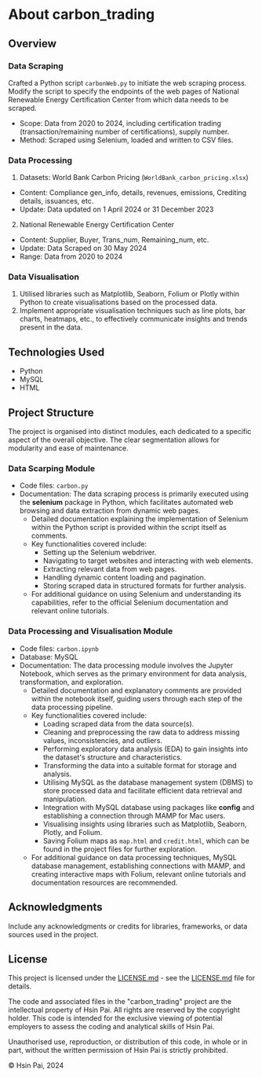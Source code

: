 # About carbon_trading

## Overview

### Data Scraping

Crafted a Python script `carbonWeb.py` to initiate the web scraping process. Modify the script to specify the endpoints of the web pages of National Renewable Energy Certification Center from which data needs to be scraped.
- Scope: Data from 2020 to 2024, including certification trading (transaction/remaining number of certifications), supply number.
- Method: Scraped using Selenium, loaded and written to CSV files.

### Data Processing

1. Datasets: World Bank Carbon Pricing (`WorldBank_carbon_pricing.xlsx`)
- Content: Compliance gen_info, details, revenues, emissions, Crediting details, issuances, etc.
- Update: Data updated on 1 April 2024 or 31 December 2023

2. National Renewable Energy Certification Center
- Content: Supplier, Buyer, Trans_num, Remaining_num, etc.
- Update: Data Scraped on 30 May 2024
- Range: Data from 2020 to 2024

### Data Visualisation

1. Utilised libraries such as Matplotlib, Seaborn, Folium or Plotly within Python to create visualisations based on the processed data.
2. Implement appropriate visualisation techniques such as line plots, bar charts, heatmaps, etc., to effectively communicate insights and trends present in the data.

## Technologies Used

- Python
- MySQL
- HTML

## Project Structure

The project is organised into distinct modules, each dedicated to a specific aspect of the overall objective. The clear segmentation allows for modularity and ease of maintenance.

### Data Scarping Module

- Code files: `carbon.py`
- Documentation: The data scraping process is primarily executed using the **selenium** package in Python, which facilitates automated web browsing and data extraction from dynamic web pages.
  - Detailed documentation explaining the implementation of Selenium within the Python script is provided within the script itself as comments.
  - Key functionalities covered include:
    - Setting up the Selenium webdriver.
    - Navigating to target websites and interacting with web elements.
    - Extracting relevant data from web pages.
    - Handling dynamic content loading and pagination.
    - Storing scraped data in structured formats for further analysis.
  - For additional guidance on using Selenium and understanding its capabilities, refer to the official Selenium documentation and relevant online tutorials.

### Data Processing and Visualisation Module

- Code files: `carbon.ipynb`
- Database: MySQL
- Documentation: The data processing module involves the Jupyter Notebook, which serves as the primary environment for data analysis, transformation, and exploration.
  - Detailed documentation and explanatory comments are provided within the notebook itself, guiding users through each step of the data processing pipeline.
  - Key functionalities covered include:
    - Loading scraped data from the data source(s).
    - Cleaning and preprocessing the raw data to address missing values, inconsistencies, and outliers.
    - Performing exploratory data analysis (EDA) to gain insights into the dataset's structure and characteristics.
    - Transforming the data into a suitable format for storage and analysis.
    - Utilising MySQL as the database management system (DBMS) to store processed data and facilitate efficient data retrieval and manipulation.
    - Integration with MySQL database using packages like **config** and establishing a connection through MAMP for Mac users.
    - Visualising insights using libraries such as Matplotlib, Seaborn, Plotly, and Folium.
    - Saving Folium maps as `map.html` and `credit.html`, which can be found in the project files for further exploration.
  - For additional guidance on data processing techniques, MySQL database management, establishing connections with MAMP, and creating interactive maps with Folium, relevant online tutorials and documentation resources are recommended.

## Acknowledgments

Include any acknowledgments or credits for libraries, frameworks, or data sources used in the project.

## License

This project is licensed under the [LICENSE.md](LICENSE.md) - see the [LICENSE.md](LICENSE.md) file for details.

The code and associated files in the "carbon_trading" project are the intellectual property of Hsin Pai. All rights are reserved by the copyright holder. This code is intended for the exclusive viewing of potential employers to assess the coding and analytical skills of Hsin Pai.

Unauthorised use, reproduction, or distribution of this code, in whole or in part, without the written permission of Hsin Pai is strictly prohibited.

© Hsin Pai, 2024
